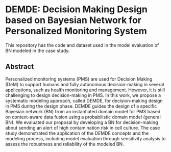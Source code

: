 # DEMDE: Decision Making Design based on Bayesian Network for Personalized Monitoring System

This repository has the code and dataset used in the model evaluation of BN modeled in the case study.



## Abstract
Personalized monitoring systems (PMS) are used for Decision Making (DeM) to support humans and fully autonomous decision-making in several applications, such as health monitoring and management. However, it is still challenging to design decision-making in PMS. In this work, we propose a systematic modeling approach, called DEMDE, for decision-making design in PMS during the design phase. DEMDE guides the design of a specific Bayesian network (BN) from an instantiated domain model for PMS based on context-aware data fusion using a probabilistic domain model (general BN). 
We evaluated our proposal by developing a BN for decision-making about sending an alert of high contamination risk in cell culture. The case study demonstrated the application of the DEMDE concepts and the modeling process, including model evaluation through sensitivity analysis to assess the robustness and reliability of the modeled BN. 
